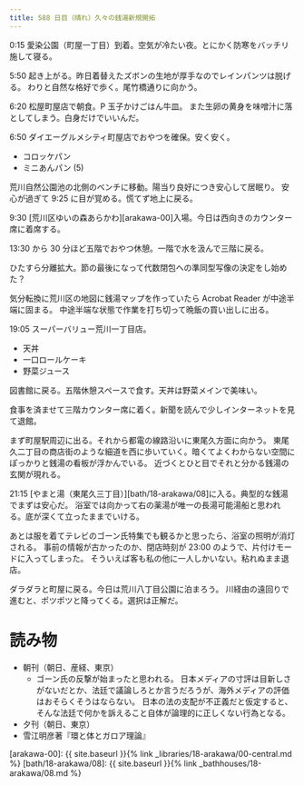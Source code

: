 ```yaml
---
title: 588 日目（晴れ）久々の銭湯新規開拓
---
```


0:15 愛染公園（町屋一丁目）到着。空気が冷たい夜。とにかく防寒をバッチリ施して寝る。

5:50 起き上がる。昨日着替えたズボンの生地が厚手なのでレインパンツは脱げる。
わりと自然な格好で歩く。尾竹橋通りに向かう。

6:20 松屋町屋店で朝食。P 玉子かけごはん牛皿。
また生卵の黄身を味噌汁に落としてしまう。白身だけでいいんだ。

6:50 ダイエーグルメシティ町屋店でおやつを確保。安く安く。
* コロッケパン
* ミニあんパン (5)

荒川自然公園池の北側のベンチに移動。陽当り良好につき安心して居眠り。
安心が過ぎて 9:25 に目が覚める。慌てず地上に戻る。

9:30 [荒川区ゆいの森あらかわ][arakawa-00]入場。今日は西向きのカウンター席に着席する。

13:30 から 30 分ほど五階でおやつ休憩。一階で水を汲んで三階に戻る。

ひたすら分離拡大。節の最後になって代数閉包への準同型写像の決定をし始めた？

気分転換に荒川区の地図に銭湯マップを作っていたら Acrobat Reader が中途半端に固まる。
中途半端な状態で作業を打ち切って晩飯の買い出しに出る。

19:05 スーパーバリュー荒川一丁目店。
* 天丼
* 一口ロールケーキ
* 野菜ジュース

図書館に戻る。五階休憩スペースで食す。天丼は野菜メインで美味い。

食事を済ませて三階カウンター席に着く。新聞を読んで少しインターネットを見て退館。

まず町屋駅周辺に出る。それから都電の線路沿いに東尾久方面に向かう。
東尾久二丁目の商店街のような細道を西に歩いていく。暗くてよくわからない空間にぽっかりと銭湯の看板が浮かんでいる。
近づくとひと目でそれと分かる銭湯の玄関が現れる。

21:15 [やまと湯（東尾久三丁目）][bath/18-arakawa/08]に入る。典型的な銭湯でまずは安心だ。
浴室では向かって右の薬湯が唯一の長湯可能湯船と思われる。底が深くて立ったままでいける。

あとは服を着てテレビのゴーン氏特集でも観るかと思ったら、浴室の照明が消灯される。
事前の情報が古かったのか、閉店時刻が 23:00 のようで、片付けモードに入ってしまった。
そういえば客も私の他に一人しかいない。粘れぬまま退店。

ダラダラと町屋に戻る。今日は荒川八丁目公園に泊まろう。
川経由の遠回りで進むと、ポツポツと降ってくる。選択は正解だ。

# 読み物

* 朝刊（朝日、産経、東京）
  * ゴーン氏の反撃が始まったと思われる。
    日本メディアの寸評は目新しさがないだとか、法廷で議論しろとか言うだろうが、海外メディアの評価はおそらくそうはならない。
    日本の法の支配が不正義だと仮定すると、そんな法廷で何かを訴えること自体が論理的に正しくない行為となる。
* 夕刊（朝日、東京）
* 雪江明彦著『環と体とガロア理論』

[arakawa-00]: {{ site.baseurl }}{% link _libraries/18-arakawa/00-central.md %}
[bath/18-arakawa/08]: {{ site.baseurl }}{% link _bathhouses/18-arakawa/08.md %}
